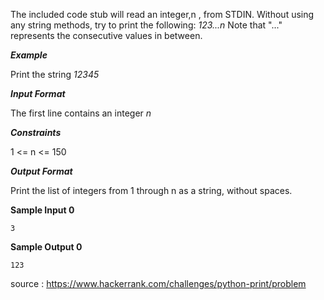 The included code stub will read an integer,n , from STDIN.
Without using any string methods, try to print the following:
_123...n_
Note that "..." represents the consecutive values in between.

***Example***

Print the string _12345_

***Input Format***

The first line contains an integer _n_

***Constraints***

1 <= n <= 150

***Output Format***

Print the list of integers from 1 through n as a string, without spaces.

**Sample Input 0**

```3```


**Sample Output 0**

```123```

source : https://www.hackerrank.com/challenges/python-print/problem

